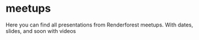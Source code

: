 # meetups
Here you can find all presentations from Renderforest meetups. With dates, slides, and soon with videos
